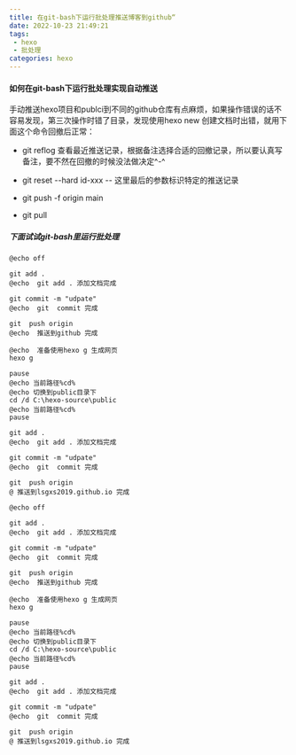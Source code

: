```yaml
---
title: 在git-bash下运行批处理推送博客到github“
date: 2022-10-23 21:49:21
tags:
 - hexo
 - 批处理
categories: hexo 
---
```


#### 如何在git-bash下运行批处理实现自动推送

手动推送hexo项目和publci到不同的github仓库有点麻烦，如果操作错误的话不容易发现，第三次操作时错了目录，发现使用hexo  new 创建文档时出错，就用下面这个命令回撤后正常：

* git reflog  查看最近推送记录，根据备注选择合适的回撤记录，所以要认真写备注，要不然在回撤的时候没法做决定^-^

* git reset  --hard   id-xxx    -- 这里最后的参数标识特定的推送记录
* git push -f origin main 
* git pull 

##### 下面试试git-bash里运行批处理

~~~
@echo off

git add .
@echo  git add . 添加文档完成

git commit -m "udpate"
@echo  git  commit 完成

git  push origin 
@echo  推送到github 完成

@echo  准备使用hexo g 生成网页
hexo g 

pause
@echo 当前路径%cd%
@echo 切换到public目录下
cd /d C:\hexo-source\public
@echo 当前路径%cd%
pause

git add .
@echo  git add . 添加文档完成

git commit -m "udpate"
@echo  git  commit 完成

git  push origin 
@ 推送到lsgxs2019.github.io 完成
~~~



~~~
@echo off

git add .
@echo  git add . 添加文档完成

git commit -m "udpate"
@echo  git  commit 完成

git  push origin 
@echo  推送到github 完成

@echo  准备使用hexo g 生成网页
hexo g 

pause
@echo 当前路径%cd%
@echo 切换到public目录下
cd /d C:\hexo-source\public
@echo 当前路径%cd%
pause

git add .
@echo  git add . 添加文档完成

git commit -m "udpate"
@echo  git  commit 完成

git  push origin 
@ 推送到lsgxs2019.github.io 完成
~~~

